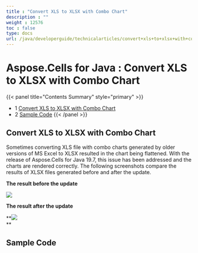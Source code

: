 ```yaml
---
title : "Convert XLS to XLSX with Combo Chart" 
description : "" 
weight : 12576 
toc : false
type: docs
url: /java/developerguide/technicalarticles/convert+xls+to+xlsx+with+combo+chart/
---
```


# Aspose.Cells for Java : Convert XLS to XLSX with Combo Chart


{{< panel title="Contents Summary" style="primary" >}}
*   1 [Convert XLS to XLSX with Combo Chart](#convert-xls-to-xlsx-with-combo-chart)
*   2 [Sample Code](#sample-code)
{{< /panel >}}
## Convert XLS to XLSX with Combo Chart

Sometimes converting XLS file with combo charts generated by older versions of MS Excel to XLSX resulted in the chart being flattened. With the release of Aspose.Cells for Java 19.7, this issue has been addressed and the charts are rendered correctly. The following screenshots compare the results of XLSX files generated before and after the update.

**The result before the update**

![](https://docs2.aspose.com/cells/java/attachments/94635044/94896152.jpg)

**The result after the update**

**![](https://docs2.aspose.com/cells/java/attachments/94635044/94896153.jpg)  
**

## Sample Code

